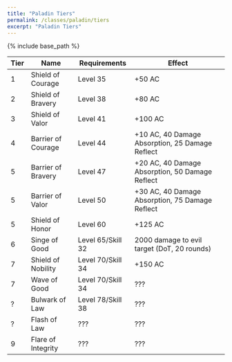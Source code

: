 ```yaml
---
title: "Paladin Tiers"
permalink: /classes/paladin/tiers
excerpt: "Paladin Tiers"
---
```


{% include base_path %}

Tier | Name | Requirements | Effect
---- | ---- | ------------ | ------
1    | Shield of Courage          | Level 35 | +50 AC
2    | Shield of Bravery          | Level 38 | +80 AC
3    | Shield of Valor            | Level 41 | +100 AC
4    | Barrier of Courage         | Level 44 | +10 AC, 40 Damage Absorption, 25 Damage Reflect
5    | Barrier of Bravery         | Level 47 | +20 AC, 40 Damage Absorption, 50 Damage Reflect
5    | Barrier of Valor           | Level 50 | +30 AC, 40 Damage Absorption, 75 Damage Reflect
5    | Shield of Honor            | Level 60 | +125 AC
6    | Singe of Good              | Level 65/Skill 32 | 2000 damage to evil target (DoT, 20 rounds)
7    | Shield of Nobility         | Level 70/Skill 34 | +150 AC
7    | Wave of Good               | Level 70/Skill 34 | ???
?    | Bulwark of Law             | Level 78/Skill 38 | ???
?    | Flash of Law               | ???      | ???
9    | Flare of Integrity         | ???      | ???

